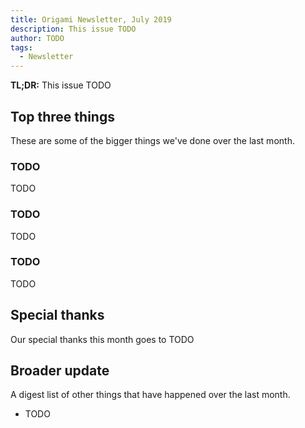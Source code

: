 ```yaml
---
title: Origami Newsletter, July 2019
description: This issue TODO
author: TODO
tags:
  - Newsletter
---
```


**TL;DR:** This issue TODO

## Top three things

These are some of the bigger things we've done over the last month.

### TODO

TODO

### TODO

TODO

### TODO

TODO

## Special thanks

Our special thanks this month goes to TODO

## Broader update

A digest list of other things that have happened over the last month.

- TODO
